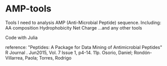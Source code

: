 # AMP-tools

Tools I need to analysis AMP (Anti-Microbial Peptide) sequence.
Including:
AA composition
Hydrophobicity
Net Charge
...and any other tools 

Code with Julia

reference:
"Peptides: A Package for Data Mining of Antimicrobial Peptides" R Journal . Jun2015, Vol. 7 Issue 1, p4-14. 11p.  Osorio, Daniel; Rondón-Villarrea, Paola; Torres, Rodrigo
